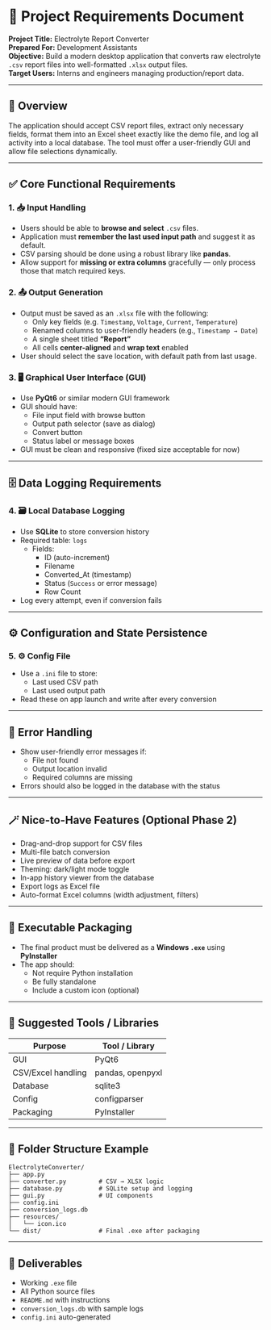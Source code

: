 
# 📄 Project Requirements Document  
**Project Title:** Electrolyte Report Converter  
**Prepared For:** Development Assistants  
**Objective:** Build a modern desktop application that converts raw electrolyte `.csv` report files into well-formatted `.xlsx` output files.  
**Target Users:** Interns and engineers managing production/report data.

---

## 🧠 Overview  
The application should accept CSV report files, extract only necessary fields, format them into an Excel sheet exactly like the demo file, and log all activity into a local database. The tool must offer a user-friendly GUI and allow file selections dynamically.

---

## ✅ Core Functional Requirements

### 1. 📥 Input Handling
- Users should be able to **browse and select** `.csv` files.
- Application must **remember the last used input path** and suggest it as default.
- CSV parsing should be done using a robust library like **pandas**.
- Allow support for **missing or extra columns** gracefully — only process those that match required keys.

### 2. 📤 Output Generation
- Output must be saved as an `.xlsx` file with the following:
  - Only key fields (e.g. `Timestamp`, `Voltage`, `Current`, `Temperature`)
  - Renamed columns to user-friendly headers (e.g., `Timestamp → Date`)
  - A single sheet titled **“Report”**
  - All cells **center-aligned** and **wrap text** enabled
- User should select the save location, with default path from last usage.

### 3. 🖥️ Graphical User Interface (GUI)
- Use **PyQt6** or similar modern GUI framework
- GUI should have:
  - File input field with browse button
  - Output path selector (save as dialog)
  - Convert button
  - Status label or message boxes
- GUI must be clean and responsive (fixed size acceptable for now)

---

## 🗄️ Data Logging Requirements

### 4. 🗃️ Local Database Logging
- Use **SQLite** to store conversion history
- Required table: `logs`
  - Fields:
    - ID (auto-increment)
    - Filename
    - Converted_At (timestamp)
    - Status (`Success` or error message)
    - Row Count
- Log every attempt, even if conversion fails

---

## ⚙️ Configuration and State Persistence

### 5. ⚙️ Config File
- Use a `.ini` file to store:
  - Last used CSV path
  - Last used output path
- Read these on app launch and write after every conversion

---

## 🧪 Error Handling
- Show user-friendly error messages if:
  - File not found
  - Output location invalid
  - Required columns are missing
- Errors should also be logged in the database with the status

---

## 🪄 Nice-to-Have Features (Optional Phase 2)
- Drag-and-drop support for CSV files
- Multi-file batch conversion
- Live preview of data before export
- Theming: dark/light mode toggle
- In-app history viewer from the database
- Export logs as Excel file
- Auto-format Excel columns (width adjustment, filters)

---

## 💾 Executable Packaging
- The final product must be delivered as a **Windows `.exe`** using **PyInstaller**
- The app should:
  - Not require Python installation
  - Be fully standalone
  - Include a custom icon (optional)

---

## 🧱 Suggested Tools / Libraries
| Purpose            | Tool / Library       |
|--------------------|----------------------|
| GUI                | PyQt6                |
| CSV/Excel handling | pandas, openpyxl     |
| Database           | sqlite3              |
| Config             | configparser         |
| Packaging          | PyInstaller          |

---

## 📂 Folder Structure Example
```
ElectrolyteConverter/
├── app.py
├── converter.py         # CSV → XLSX logic
├── database.py          # SQLite setup and logging
├── gui.py               # UI components
├── config.ini
├── conversion_logs.db
├── resources/
│   └── icon.ico
└── dist/                # Final .exe after packaging
```

---

## 📌 Deliverables
- Working `.exe` file
- All Python source files
- `README.md` with instructions
- `conversion_logs.db` with sample logs
- `config.ini` auto-generated
